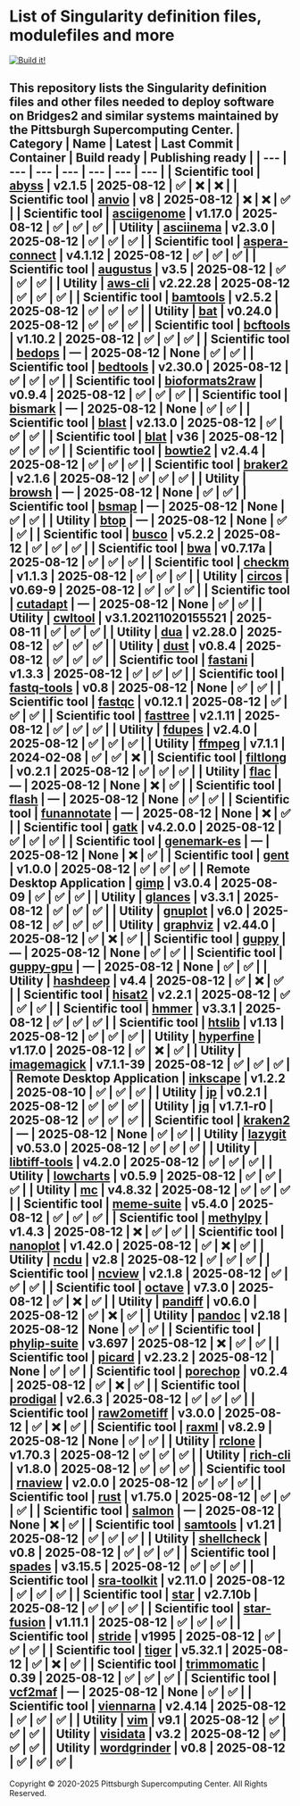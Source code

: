 # List of Singularity definition files, modulefiles and more
[![Build it!](https://github.com/pscedu/singularity/actions/workflows/build.yml/badge.svg)](https://github.com/pscedu/singularity/actions/workflows/build.yml)

This repository lists the Singularity definition files and other files needed to deploy software on Bridges2 and similar systems maintained by the Pittsburgh Supercomputing Center.
| Category | Name | Latest | Last Commit | Container | Build ready | Publishing ready |
| --- | --- | --- | --- | --- | --- | --- |
| Scientific tool | [abyss](https://github.com/pscedu/singularity-abyss) | v2.1.5 | 2025-08-12 | ✅ | ❌ | ❌ |
| Scientific tool | [anvio](https://github.com/pscedu/singularity-anvio) | v8 | 2025-08-12 | ❌ | ❌ | ✅ |
| Scientific tool | [asciigenome](https://github.com/pscedu/singularity-asciigenome) | v1.17.0 | 2025-08-12 | ✅ | ✅ | ✅ |
| Utility | [asciinema](https://github.com/pscedu/singularity-asciinema) | v2.3.0 | 2025-08-12 | ✅ | ✅ | ✅ |
| Scientific tool | [aspera-connect](https://github.com/pscedu/singularity-aspera-connect) | v4.1.12 | 2025-08-12 | ✅ | ✅ | ✅ |
| Scientific tool | [augustus](https://github.com/pscedu/singularity-augustus) | v3.5 | 2025-08-12 | ✅ | ✅ | ✅ |
| Utility | [aws-cli](https://github.com/pscedu/singularity-aws-cli) | v2.22.28 | 2025-08-12 | ✅ | ✅ | ✅ |
| Scientific tool | [bamtools](https://github.com/pscedu/singularity-bamtools) | v2.5.2 | 2025-08-12 | ✅ | ✅ | ✅ |
| Utility | [bat](https://github.com/pscedu/singularity-bat) | v0.24.0 | 2025-08-12 | ✅ | ✅ | ✅ |
| Scientific tool | [bcftools](https://github.com/pscedu/singularity-bcftools) | v1.10.2 | 2025-08-12 | ✅ | ✅ | ✅ |
| Scientific tool | [bedops](https://github.com/pscedu/singularity-bedops) | — | 2025-08-12 | None | ✅ | ✅ |
| Scientific tool | [bedtools](https://github.com/pscedu/singularity-bedtools) | v2.30.0 | 2025-08-12 | ✅ | ✅ | ✅ |
| Scientific tool | [bioformats2raw](https://github.com/pscedu/singularity-bioformats2raw) | v0.9.4 | 2025-08-12 | ✅ | ✅ | ✅ |
| Scientific tool | [bismark](https://github.com/pscedu/singularity-bismark) | — | 2025-08-12 | None | ✅ | ✅ |
| Scientific tool | [blast](https://github.com/pscedu/singularity-blast) | v2.13.0 | 2025-08-12 | ✅ | ✅ | ✅ |
| Scientific tool | [blat](https://github.com/pscedu/singularity-blat) | v36 | 2025-08-12 | ✅ | ✅ | ✅ |
| Scientific tool | [bowtie2](https://github.com/pscedu/singularity-bowtie2) | v2.4.4 | 2025-08-12 | ✅ | ✅ | ✅ |
| Scientific tool | [braker2](https://github.com/pscedu/singularity-braker2) | v2.1.6 | 2025-08-12 | ✅ | ✅ | ✅ |
| Utility | [browsh](https://github.com/pscedu/singularity-browsh) | — | 2025-08-12 | None | ✅ | ✅ |
| Scientific tool | [bsmap](https://github.com/pscedu/singularity-bsmap) | — | 2025-08-12 | None | ✅ | ✅ |
| Utility | [btop](https://github.com/pscedu/singularity-btop) | — | 2025-08-12 | None | ✅ | ✅ |
| Scientific tool | [busco](https://github.com/pscedu/singularity-busco) | v5.2.2 | 2025-08-12 | ✅ | ✅ | ✅ |
| Scientific tool | [bwa](https://github.com/pscedu/singularity-bwa) | v0.7.17a | 2025-08-12 | ✅ | ✅ | ✅ |
| Scientific tool | [checkm](https://github.com/pscedu/singularity-checkm) | v1.1.3 | 2025-08-12 | ✅ | ✅ | ✅ |
| Utility | [circos](https://github.com/pscedu/singularity-circos) | v0.69-9 | 2025-08-12 | ✅ | ✅ | ✅ |
| Scientific tool | [cutadapt](https://github.com/pscedu/singularity-cutadapt) | — | 2025-08-12 | None | ✅ | ✅ |
| Utility | [cwltool](https://github.com/pscedu/singularity-cwltool) | v3.1.20211020155521 | 2025-08-11 | ✅ | ✅ | ✅ |
| Utility | [dua](https://github.com/pscedu/singularity-dua) | v2.28.0 | 2025-08-12 | ✅ | ✅ | ✅ |
| Utility | [dust](https://github.com/pscedu/singularity-dust) | v0.8.4 | 2025-08-12 | ✅ | ✅ | ✅ |
| Scientific tool | [fastani](https://github.com/pscedu/singularity-fastani) | v1.3.3 | 2025-08-12 | ✅ | ✅ | ✅ |
| Scientific tool | [fastq-tools](https://github.com/pscedu/singularity-fastq-tools) | v0.8 | 2025-08-12 | None | ✅ | ✅ |
| Scientific tool | [fastqc](https://github.com/pscedu/singularity-fastqc) | v0.12.1 | 2025-08-12 | ✅ | ✅ | ✅ |
| Scientific tool | [fasttree](https://github.com/pscedu/singularity-fasttree) | v2.1.11 | 2025-08-12 | ✅ | ✅ | ✅ |
| Utility | [fdupes](https://github.com/pscedu/singularity-fdupes) | v2.4.0 | 2025-08-12 | ✅ | ✅ | ✅ |
| Utility | [ffmpeg](https://github.com/pscedu/singularity-ffmpeg) | v7.1.1 | 2024-02-08 | ✅ | ✅ | ❌ |
| Scientific tool | [filtlong](https://github.com/pscedu/singularity-filtlong) | v0.2.1 | 2025-08-12 | ✅ | ✅ | ✅ |
| Utility | [flac](https://github.com/pscedu/singularity-flac) | — | 2025-08-12 | None | ❌ | ✅ |
| Scientific tool | [flash](https://github.com/pscedu/singularity-flash) | — | 2025-08-12 | None | ✅ | ✅ |
| Scientific tool | [funannotate](https://github.com/pscedu/singularity-funannotate) | — | 2025-08-12 | None | ❌ | ✅ |
| Scientific tool | [gatk](https://github.com/pscedu/singularity-gatk) | v4.2.0.0 | 2025-08-12 | ✅ | ✅ | ✅ |
| Scientific tool | [genemark-es](https://github.com/pscedu/singularity-genemark-es) | — | 2025-08-12 | None | ❌ | ✅ |
| Scientific tool | [gent](https://github.com/pscedu/singularity-gent) | v1.0.0 | 2025-08-12 | ✅ | ✅ | ✅ |
| Remote Desktop Application | [gimp](https://github.com/pscedu/singularity-gimp) | v3.0.4 | 2025-08-09 | ✅ | ✅ | ✅ |
| Utility | [glances](https://github.com/pscedu/singularity-glances) | v3.3.1 | 2025-08-12 | ✅ | ✅ | ✅ |
| Utility | [gnuplot](https://github.com/pscedu/singularity-gnuplot) | v6.0 | 2025-08-12 | ✅ | ✅ | ✅ |
| Utility | [graphviz](https://github.com/pscedu/singularity-graphviz) | v2.44.0 | 2025-08-12 | ✅ | ❌ | ✅ |
| Scientific tool | [guppy](https://github.com/pscedu/singularity-guppy) | — | 2025-08-12 | None | ✅ | ✅ |
| Scientific tool | [guppy-gpu](https://github.com/pscedu/singularity-guppy-gpu) | — | 2025-08-12 | None | ✅ | ✅ |
| Utility | [hashdeep](https://github.com/pscedu/singularity-hashdeep) | v4.4 | 2025-08-12 | ✅ | ❌ | ✅ |
| Scientific tool | [hisat2](https://github.com/pscedu/singularity-hisat2) | v2.2.1 | 2025-08-12 | ✅ | ✅ | ✅ |
| Scientific tool | [hmmer](https://github.com/pscedu/singularity-hmmer) | v3.3.1 | 2025-08-12 | ✅ | ✅ | ✅ |
| Scientific tool | [htslib](https://github.com/pscedu/singularity-htslib) | v1.13 | 2025-08-12 | ✅ | ✅ | ✅ |
| Utility | [hyperfine](https://github.com/pscedu/singularity-hyperfine) | v1.17.0 | 2025-08-12 | ✅ | ❌ | ✅ |
| Utility | [imagemagick](https://github.com/pscedu/singularity-imagemagick) | v7.1.1-39 | 2025-08-12 | ✅ | ✅ | ✅ |
| Remote Desktop Application | [inkscape](https://github.com/pscedu/singularity-inkscape) | v1.2.2 | 2025-08-10 | ✅ | ✅ | ✅ |
| Utility | [jp](https://github.com/pscedu/singularity-jp) | v0.2.1 | 2025-08-12 | ✅ | ✅ | ✅ |
| Utility | [jq](https://github.com/pscedu/singularity-jq) | v1.7.1-r0 | 2025-08-12 | ✅ | ✅ | ✅ |
| Scientific tool | [kraken2](https://github.com/pscedu/singularity-kraken2) | — | 2025-08-12 | None | ✅ | ✅ |
| Utility | [lazygit](https://github.com/pscedu/singularity-lazygit) | v0.53.0 | 2025-08-12 | ✅ | ✅ | ✅ |
| Utility | [libtiff-tools](https://github.com/pscedu/singularity-libtiff-tools) | v4.2.0 | 2025-08-12 | ✅ | ✅ | ✅ |
| Utility | [lowcharts](https://github.com/pscedu/singularity-lowcharts) | v0.5.9 | 2025-08-12 | ✅ | ✅ | ✅ |
| Utility | [mc](https://github.com/pscedu/singularity-mc) | v4.8.32 | 2025-08-12 | ✅ | ✅ | ✅ |
| Scientific tool | [meme-suite](https://github.com/pscedu/singularity-meme-suite) | v5.4.0 | 2025-08-12 | ✅ | ✅ | ✅ |
| Scientific tool | [methylpy](https://github.com/pscedu/singularity-methylpy) | v1.4.3 | 2025-08-12 | ❌ | ✅ | ✅ |
| Scientific tool | [nanoplot](https://github.com/pscedu/singularity-nanoplot) | v1.42.0 | 2025-08-12 | ✅ | ❌ | ✅ |
| Utility | [ncdu](https://github.com/pscedu/singularity-ncdu) | v2.8 | 2025-08-12 | ✅ | ✅ | ✅ |
| Scientific tool | [ncview](https://github.com/pscedu/singularity-ncview) | v2.1.8 | 2025-08-12 | ✅ | ✅ | ✅ |
| Scientific tool | [octave](https://github.com/pscedu/singularity-octave) | v7.3.0 | 2025-08-12 | ✅ | ❌ | ✅ |
| Utility | [pandiff](https://github.com/pscedu/singularity-pandiff) | v0.6.0 | 2025-08-12 | ✅ | ❌ | ✅ |
| Utility | [pandoc](https://github.com/pscedu/singularity-pandoc) | v2.18 | 2025-08-12 | None | ✅ | ✅ |
| Scientific tool | [phylip-suite](https://github.com/pscedu/singularity-phylip-suite) | v3.697 | 2025-08-12 | ❌ | ✅ | ✅ |
| Scientific tool | [picard](https://github.com/pscedu/singularity-picard) | v2.23.2 | 2025-08-12 | None | ✅ | ✅ |
| Scientific tool | [porechop](https://github.com/pscedu/singularity-porechop) | v0.2.4 | 2025-08-12 | ✅ | ❌ | ✅ |
| Scientific tool | [prodigal](https://github.com/pscedu/singularity-prodigal) | v2.6.3 | 2025-08-12 | ✅ | ✅ | ✅ |
| Scientific tool | [raw2ometiff](https://github.com/pscedu/singularity-raw2ometiff) | v3.0.0 | 2025-08-12 | ✅ | ❌ | ✅ |
| Scientific tool | [raxml](https://github.com/pscedu/singularity-raxml) | v8.2.9 | 2025-08-12 | None | ✅ | ✅ |
| Utility | [rclone](https://github.com/pscedu/singularity-rclone) | v1.70.3 | 2025-08-12 | ✅ | ✅ | ✅ |
| Utility | [rich-cli](https://github.com/pscedu/singularity-rich-cli) | v1.8.0 | 2025-08-12 | ✅ | ✅ | ✅ |
| Scientific tool | [rnaview](https://github.com/pscedu/singularity-rnaview) | v2.0.0 | 2025-08-12 | ✅ | ✅ | ✅ |
| Scientific tool | [rust](https://github.com/pscedu/singularity-rust) | v1.75.0 | 2025-08-12 | ✅ | ✅ | ✅ |
| Scientific tool | [salmon](https://github.com/pscedu/singularity-salmon) | — | 2025-08-12 | None | ❌ | ✅ |
| Scientific tool | [samtools](https://github.com/pscedu/singularity-samtools) | v1.21 | 2025-08-12 | ✅ | ✅ | ✅ |
| Utility | [shellcheck](https://github.com/pscedu/singularity-shellcheck) | v0.8 | 2025-08-12 | ✅ | ✅ | ✅ |
| Scientific tool | [spades](https://github.com/pscedu/singularity-spades) | v3.15.5 | 2025-08-12 | ✅ | ✅ | ✅ |
| Scientific tool | [sra-toolkit](https://github.com/pscedu/singularity-sra-toolkit) | v2.11.0 | 2025-08-12 | ✅ | ✅ | ✅ |
| Scientific tool | [star](https://github.com/pscedu/singularity-star) | v2.7.10b | 2025-08-12 | ✅ | ✅ | ✅ |
| Scientific tool | [star-fusion](https://github.com/pscedu/singularity-star-fusion) | v1.11.1 | 2025-08-12 | ✅ | ✅ | ✅ |
| Scientific tool | [stride](https://github.com/pscedu/singularity-stride) | v1995 | 2025-08-12 | ✅ | ✅ | ✅ |
| Scientific tool | [tiger](https://github.com/pscedu/singularity-tiger) | v5.32.1 | 2025-08-12 | ✅ | ❌ | ✅ |
| Scientific tool | [trimmomatic](https://github.com/pscedu/singularity-trimmomatic) | 0.39 | 2025-08-12 | ✅ | ✅ | ✅ |
| Scientific tool | [vcf2maf](https://github.com/pscedu/singularity-vcf2maf) | — | 2025-08-12 | None | ✅ | ✅ |
| Scientific tool | [viennarna](https://github.com/pscedu/singularity-viennarna) | v2.4.14 | 2025-08-12 | ✅ | ✅ | ✅ |
| Utility | [vim](https://github.com/pscedu/singularity-vim) | v9.1 | 2025-08-12 | ✅ | ✅ | ✅ |
| Utility | [visidata](https://github.com/pscedu/singularity-visidata) | v3.2 | 2025-08-12 | ✅ | ✅ | ✅ |
| Utility | [wordgrinder](https://github.com/pscedu/singularity-wordgrinder) | v0.8 | 2025-08-12 | ✅ | ✅ | ✅ |
---
Copyright © 2020-2025 Pittsburgh Supercomputing Center. All Rights Reserved.
